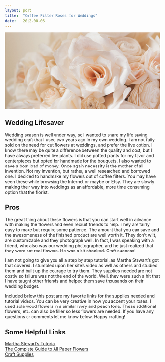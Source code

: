 ```yaml
---
layout: post
title:  "Coffee Filter Roses for Weddings"
date:   2012-08-06
---
```


![Paper Flower](assets/images/40D-3612.jpg)
## Wedding Lifesaver
Wedding season is well under way, so I wanted to share my life saving wedding craft that I used two years ago in my own wedding. I am not fully sold on the need for cut flowers at weddings, and prefer the live option. I know there may be quite a difference between the quality and cost, but I have always preferred live plants. I did use potted plants for my favor and centerpieces but opted for handmade for the bouquets. I also wanted to save a boat load of money. Once again necessity is the mother of all invention. Not my invention, but rather, a well researched and borrowed one. I decided to handmake my flowers out of coffee filters. You may have seen these while browsing the Internet or maybe on Etsy. They are slowly making their way into weddings as an affordable, more time consuming option that the florist.

## Pros

The great thing about these flowers is that you can start well in advance with making the flowers and even recruit friends to help. They are fairly easy to make but require some patience. The amount that you can save and the awesomeness of the finished product are well worth it. They don’t wilt, are customizable and they photograph well. In fact, I was speaking with a friend, who also was our wedding photographer, and he just realized that they were not real flowers. He was a bit shocked. Craft success!

I am not going to give you all a step by step tutorial, as Martha Stewart’s got that covered. I stumbled upon her site’s video as well as others and studied them and built up the courage to try them. They supplies needed are not costly so failure was not the end of the world. Well, they were such a hit that I have taught other friends and helped them save thousands on their wedding budget.

Included below this post are my favorite links for the supplies needed and tutorial videos. You can be very creative in how you accent your roses. I used sola wood flowers in a similar ivory and peach tone. These additional flowers, etc. can also be filler so less flowers are needed. If you have any questions or comments let me know below. Happy crafting!

## Some Helpful Links

[Martha Stewart’s Tutorial](http://www.marthastewart.com/266346/paper-roses/)  
[The Complete Guide to All Paper Flowers](http://bridalmusings.com/2012/06/making-diy-coffee-filter-flowers-the-complete-guide-tutorials/)  
[Craft Supplies](http://www.save-on-crafts.com/)